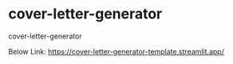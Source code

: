 # cover-letter-generator
cover-letter-generator

Below Link: https://cover-letter-generator-template.streamlit.app/
